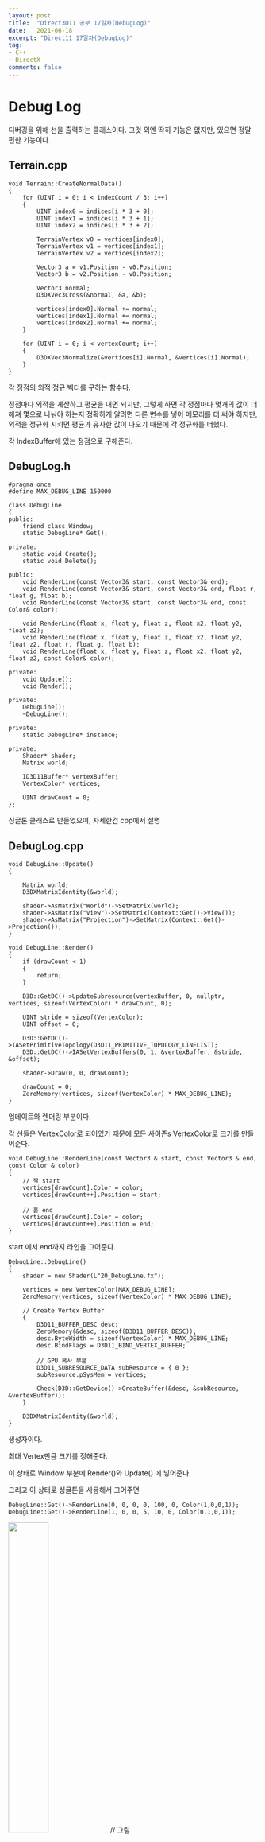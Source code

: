```yaml
---
layout: post
title:  "Direct3D11 공부 17일차(DebugLog)"
date:   2021-06-18
excerpt: "Direct11 17일차(DebugLog)"
tag:
- C++
- DirectX
comments: false
---
```


# Debug Log
디버깅을 위해 선을 출력하는 클래스이다. 그것 외엔 딱히 기능은 없지만, 있으면 정말 편한 기능이다.

## Terrain.cpp
```
void Terrain::CreateNormalData()
{
	for (UINT i = 0; i < indexCount / 3; i++)
	{
		UINT index0 = indices[i * 3 + 0];
		UINT index1 = indices[i * 3 + 1];
		UINT index2 = indices[i * 3 + 2];

		TerrainVertex v0 = vertices[index0];
		TerrainVertex v1 = vertices[index1];
		TerrainVertex v2 = vertices[index2];

		Vector3 a = v1.Position - v0.Position;
		Vector3 b = v2.Position - v0.Position;

		Vector3 normal;
		D3DXVec3Cross(&normal, &a, &b);

		vertices[index0].Normal += normal;
		vertices[index1].Normal += normal;
		vertices[index2].Normal += normal;
	}

	for (UINT i = 0; i < vertexCount; i++)
	{
		D3DXVec3Normalize(&vertices[i].Normal, &vertices[i].Normal);
	}
}
```
각 정점의 외적 정규 벡터를 구하는 함수다.

정점마다 외적을 계산하고 평균을 내면 되지만, 그렇게 하면 각 정점마다 몇개의 값이 더해져 몇으로 나눠야 하는지 정확하게 알려면 다른 변수를 넣어 메모리를 더 써야 하지만, 외적을 정규화 시키면 평균과 유사한 값이 나오기 때문에 각 정규화를 더했다.

각 IndexBuffer에 있는 정점으로 구해준다.

## DebugLog.h
```
#pragma once
#define MAX_DEBUG_LINE 150000

class DebugLine
{
public:
	friend class Window;
	static DebugLine* Get();

private:
	static void Create();
	static void Delete();

public:
	void RenderLine(const Vector3& start, const Vector3& end);
	void RenderLine(const Vector3& start, const Vector3& end, float r, float g, float b);
	void RenderLine(const Vector3& start, const Vector3& end, const Color& color);

	void RenderLine(float x, float y, float z, float x2, float y2, float z2);
	void RenderLine(float x, float y, float z, float x2, float y2, float z2, float r, float g, float b);
	void RenderLine(float x, float y, float z, float x2, float y2, float z2, const Color& color);

private:
	void Update();
	void Render();

private:
	DebugLine();
	~DebugLine();

private:
	static DebugLine* instance;

private:
	Shader* shader;
	Matrix world;

	ID3D11Buffer* vertexBuffer;
	VertexColor* vertices;

	UINT drawCount = 0;
};
``` 
싱글톤 클래스로 만들었으며, 자세한건 cpp에서 설명

## DebugLog.cpp
```
void DebugLine::Update()
{

	Matrix world;
	D3DXMatrixIdentity(&world);

	shader->AsMatrix("World")->SetMatrix(world);
	shader->AsMatrix("View")->SetMatrix(Context::Get()->View());
	shader->AsMatrix("Projection")->SetMatrix(Context::Get()->Projection());
}

void DebugLine::Render()
{
	if (drawCount < 1)
	{
		return;
	}

	D3D::GetDC()->UpdateSubresource(vertexBuffer, 0, nullptr, vertices, sizeof(VertexColor) * drawCount, 0);

	UINT stride = sizeof(VertexColor);
	UINT offset = 0;

	D3D::GetDC()->IASetPrimitiveTopology(D3D11_PRIMITIVE_TOPOLOGY_LINELIST);
	D3D::GetDC()->IASetVertexBuffers(0, 1, &vertexBuffer, &stride, &offset);

	shader->Draw(0, 0, drawCount);

	drawCount = 0;
	ZeroMemory(vertices, sizeof(VertexColor) * MAX_DEBUG_LINE);
}
```
업데이트와 렌더링 부분이다.

각 선들은 VertexColor로 되어있기 때문에 모든 사이즌s VertexColor로 크기를 만들어준다.

```
void DebugLine::RenderLine(const Vector3 & start, const Vector3 & end, const Color & color)
{
	// 짝 start
	vertices[drawCount].Color = color;
	vertices[drawCount++].Position = start;

	// 홀 end
	vertices[drawCount].Color = color;
	vertices[drawCount++].Position = end;
}
```
start 에서 end까지 라인을 그어준다.

```
DebugLine::DebugLine()
{
	shader = new Shader(L"20_DebugLine.fx");
	
	vertices = new VertexColor[MAX_DEBUG_LINE];
	ZeroMemory(vertices, sizeof(VertexColor) * MAX_DEBUG_LINE);

	// Create Vertex Buffer
	{
		D3D11_BUFFER_DESC desc;
		ZeroMemory(&desc, sizeof(D3D11_BUFFER_DESC));
		desc.ByteWidth = sizeof(VertexColor) * MAX_DEBUG_LINE;
		desc.BindFlags = D3D11_BIND_VERTEX_BUFFER;

		// GPU 복사 부분
		D3D11_SUBRESOURCE_DATA subResource = { 0 };
		subResource.pSysMem = vertices;

		Check(D3D::GetDevice()->CreateBuffer(&desc, &subResource, &vertexBuffer));
	}

	D3DXMatrixIdentity(&world);
}
```
생성자이다. 

최대 Vertex만큼 크기를 정해준다.

이 상태로 Window 부분에 Render()와 Update() 에 넣어준다.

그리고 이 상태로 싱글톤을 사용해서 그어주면

```
DebugLine::Get()->RenderLine(0, 0, 0, 0, 100, 0, Color(1,0,0,1));
DebugLine::Get()->RenderLine(1, 0, 0, 5, 10, 0, Color(0,1,0,1));
```

<img src = "../assets/img/project/d3dx/day17/two_line.png" width="40%">
// 그림

그러면 VertexCount만큼 그어주면
```
for(UINT i = 0; i < vertexCount; i++)
{
	Vector3 start = vertices[i].Position;
	Vector3 end = vertices[i].Position + vertices[i].Normal * 2;

	DebugLine::Get()->RenderLine(start, end, Color(0, 1, 1, 1));
}
```

<img src = "../assets/img/project/d3dx/day17/frame_drop.PNG" width="70%">

굉장히 많은 Vertex와 Line을 렌더링 하기 때문에 프레임이 저하되는것을 볼 수 있다.(모발이 굉장히 많다... 부럽다...)


